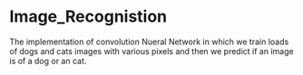 # Image_Recognistion
The implementation of convolution Nueral Network in which we train loads of dogs and cats images with various pixels and then we predict if an image is of a dog or an cat.
